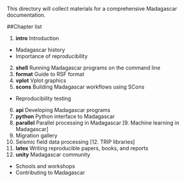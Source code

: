 This directory will collect materials for a comprehensive Madagascar documentation.

##Chapter list

1. **intro** Introduction
- Madagascar history
- Importance of reproducibility
2. **shell** Running Madagascar programs on the command line
3. **format** Guide to RSF format
4. **vplot** Vplot graphics
5. **scons** Building Madagascar workflows using SCons
- Reproducibility testing
6. **api** Developing Madagascar programs 
7. **python** Python interface to Madagascar
8. **parallel** Parallel processing in Madagascar
[9. Machine learning in Madagascar]
10. Migration gallery
11. Seismic field data processing
[12. TRIP libraries]
13. **latex** Writing reproducible papers, books, and reports
14. **unity** Madagascar  community
- Schools and workshops
- Contributing to Madagascar
